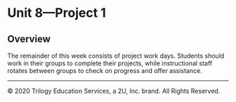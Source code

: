 # Unit 8—Project 1

## Overview

The remainder of this week consists of project work days. Students should work in their groups to complete their projects, while instructional staff rotates between groups to check on progress and offer assistance.

---

© 2020 Trilogy Education Services, a 2U, Inc. brand. All Rights Reserved.
